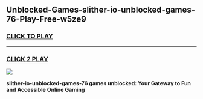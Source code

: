 
## Unblocked-Games-slither-io-unblocked-games-76-Play-Free-w5ze9
<h3>
<a href="https://premium76.site?title=slither-io-unblocked-games-76&ref=22A">CLICK TO PLAY</a></h3>
<hr>

<h3>
<a href="https://premium76.site?title=slither-io-unblocked-games-76&ref=22A">CLICK 2 PLAY</a>
  
</h3>

<a href="https://premium76.site?title=slither-io-unblocked-games-76&ref=22A"><img src="https://clearcache.store/games.png"></a>


**slither-io-unblocked-games-76 games unblocked: Your Gateway to Fun and Accessible Online Gaming**
